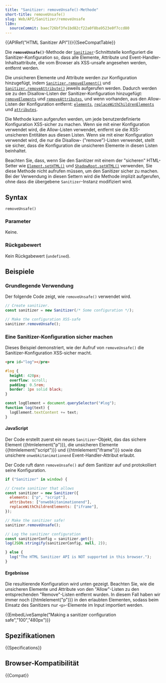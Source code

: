 ```yaml
---
title: "Sanitizer: removeUnsafe()-Methode"
short-title: removeUnsafe()
slug: Web/API/Sanitizer/removeUnsafe
l10n:
  sourceCommit: baec726bf3fe1bd82cf22a0f8ba9523e0f7ccd80
---
```


{{APIRef("HTML Sanitizer API")}}{{SeeCompatTable}}

Die **`removeUnsafe()`**-Methode der [`Sanitizer`](/de/docs/Web/API/Sanitizer)-Schnittstelle konfiguriert die Sanitizer-Konfiguration so, dass alle Elemente, Attribute und Event-Handler-Inhaltsattribute, die vom Browser als XSS-unsafe angesehen werden, entfernt werden.

Die unsicheren Elemente und Attribute werden zur Konfiguration hinzugefügt, indem [`Sanitizer.removeElement()`](/de/docs/Web/API/Sanitizer/removeElement) und [`Sanitizer.removeAttribute()`](/de/docs/Web/API/Sanitizer/removeAttribute) jeweils aufgerufen werden. Dadurch werden sie zu den Disallow-Listen der Sanitizer-Konfiguration hinzugefügt: [`removeElements`](/de/docs/Web/API/SanitizerConfig#removeelements) und [`removeAttributes`](/de/docs/Web/API/SanitizerConfig#removeattributes_2), und wenn vorhanden, aus den Allow-Listen der Konfiguration entfernt: [`elements`](/de/docs/Web/API/SanitizerConfig#removeelements), [`replaceWithChildrenElements`](/de/docs/Web/API/SanitizerConfig#replacewithchildrenelements) und [`attributes`](/de/docs/Web/API/SanitizerConfig#attributes).

Die Methode kann aufgerufen werden, um jede benutzerdefinierte Konfiguration XSS-sicher zu machen. Wenn sie mit einer Konfiguration verwendet wird, die Allow-Listen verwendet, entfernt sie die XSS-unsicheren Entitäten aus diesen Listen. Wenn sie mit einer Konfiguration verwendet wird, die nur die Disallow- ("remove")-Listen verwendet, stellt sie sicher, dass die Konfiguration die unsicheren Elemente in diesen Listen beinhaltet.

Beachten Sie, dass, wenn Sie den Sanitizer mit einem der "sicheren" HTML-Setter wie [`Element.setHTML()`](/de/docs/Web/API/Element/setHTML) und [`ShadowRoot.setHTML()`](/de/docs/Web/API/ShadowRoot/setHTML) verwenden, Sie diese Methode nicht aufrufen müssen, um den Sanitizer sicher zu machen. Bei der Verwendung in diesen Settern wird die Methode implizit aufgerufen, ohne dass die übergebene `Sanitizer`-Instanz modifiziert wird.

## Syntax

```js-nolint
removeUnsafe()
```

### Parameter

Keine.

### Rückgabewert

Kein Rückgabewert (`undefined`).

## Beispiele

### Grundlegende Verwendung

Der folgende Code zeigt, wie `removeUnsafe()` verwendet wird.

```js
// Create sanitizer.
const sanitizer = new Sanitizer(/* Some configuration */);

// Make the configuration XSS-safe
sanitizer.removeUnsafe();
```

### Eine Sanitizer-Konfiguration sicher machen

Dieses Beispiel demonstriert, wie der Aufruf von `removeUnsafe()` die Sanitizer-Konfiguration XSS-sicher macht.

```html hidden
<pre id="log"></pre>
```

```css hidden
#log {
  height: 420px;
  overflow: scroll;
  padding: 0.5rem;
  border: 1px solid black;
}
```

```js hidden
const logElement = document.querySelector("#log");
function log(text) {
  logElement.textContent += text;
}
```

#### JavaScript

Der Code erstellt zuerst ein neues `Sanitizer`-Objekt, das das sichere Element {{htmlelement("p")}}, die unsicheren Elemente {{htmlelement("script")}} und {{htmlelement("iframe")}} sowie das unsichere `onwebkitanimationend` Event-Handler-Attribut erlaubt.

Der Code ruft dann `removeUnsafe()` auf dem Sanitizer auf und protokolliert seine Konfiguration.

```js hidden
if ("Sanitizer" in window) {
```

```js
// Create sanitizer that allows
const sanitizer = new Sanitizer({
  elements: ["p", "script"],
  attributes: ["onwebkitanimationend"],
  replaceWithChildrenElements: ["iframe"],
});

// Make the sanitizer safe!
sanitizer.removeUnsafe();

// Log the sanitizer configuration
const sanitizerConfig = sanitizer.get();
log(JSON.stringify(sanitizerConfig, null, 2));
```

```js hidden
} else {
  log("The HTML Sanitizer API is NOT supported in this browser.");
}
```

#### Ergebnisse

Die resultierende Konfiguration wird unten gezeigt. Beachten Sie, wie die unsicheren Elemente und Attribute von den "Allow"-Listen zu den entsprechenden "Remove"-Listen entfernt wurden. In diesem Fall haben wir immer noch {{htmlelement("p")}} in den erlaubten Elementen, sodass beim Einsatz des Sanitizers nur `<p>`-Elemente im Input importiert werden.

{{EmbedLiveSample("Making a sanitizer configuration safe","100","480px")}}

## Spezifikationen

{{Specifications}}

## Browser-Kompatibilität

{{Compat}}
